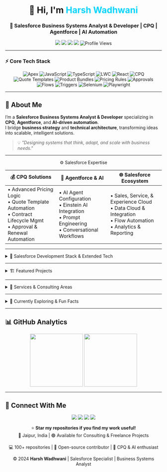 <h1 align="center">👋 Hi, I'm <span style="color:#00D4FF;">Harsh Wadhwani</span></h1>
<h3 align="center">🚀 Salesforce Business Systems Analyst & Developer | CPQ | Agentforce | AI Automation</h3>

<p align="center">
  <a href="mailto:harshwadhwani711@gmail.com"><img src="https://img.shields.io/badge/Email-D14836?style=flat&logo=gmail&logoColor=white"/></a>
  <a href="https://linkedin.com/in/harshwadhwani"><img src="https://img.shields.io/badge/LinkedIn-0077B5?style=flat&logo=linkedin&logoColor=white"/></a>
  <a href="https://leetcode.com/harshwadhwani711"><img src="https://img.shields.io/badge/LeetCode-FFA500?style=flat&logo=leetcode&logoColor=white"/></a>
  <a href="https://www.codechef.com/users/harshw07"><img src="https://img.shields.io/badge/CodeChef-5B4E8C?style=flat&logo=codechef&logoColor=white"/></a>
  <img src="https://komarev.com/ghpvc/?username=harshwadhwani07&label=Profile%20Views&color=00a1de&style=flat-square" alt="Profile Views" />
</p>

---

### ⚡ Core Tech Stack
<p align="center">
  <!-- Core Development -->
  <img alt="Apex" src="https://img.shields.io/badge/Apex-009EDB?style=for-the-badge&logo=salesforce&logoColor=white"/>
  <img alt="JavaScript" src="https://img.shields.io/badge/JavaScript-F7E017?style=for-the-badge&logo=javascript&logoColor=black"/>
  <img alt="TypeScript" src="https://img.shields.io/badge/TypeScript-2D79C7?style=for-the-badge&logo=typescript&logoColor=white"/>
  <img alt="LWC" src="https://img.shields.io/badge/Lightning_Web_Components-00A1E0?style=for-the-badge&logo=salesforce&logoColor=white"/>
  <img alt="React" src="https://img.shields.io/badge/React-61DBFB?style=for-the-badge&logo=react&logoColor=black"/>
  
  <!-- Salesforce CPQ Ecosystem -->
  <img alt="CPQ" src="https://img.shields.io/badge/CPQ-FF6F00?style=for-the-badge"/>
  <img alt="Quote Templates" src="https://img.shields.io/badge/Quote_Templates-FF5733?style=for-the-badge"/>
  <img alt="Product Bundles" src="https://img.shields.io/badge/Product_Bundles-FFC300?style=for-the-badge"/>
  <img alt="Pricing Rules" src="https://img.shields.io/badge/Pricing_Rules-C70039?style=for-the-badge"/>
  <img alt="Approvals" src="https://img.shields.io/badge/Approvals-900C3F?style=for-the-badge"/>
  
  <!-- Salesforce Automation -->
  <img alt="Flows" src="https://img.shields.io/badge/Flows-FF5733?style=for-the-badge"/>
  <img alt="Triggers" src="https://img.shields.io/badge/Triggers-900C3F?style=for-the-badge"/>
  
  <!-- Testing / Automation Tools -->
  <img alt="Selenium" src="https://img.shields.io/badge/Selenium-43B02A?style=for-the-badge&logo=selenium&logoColor=white"/>
  <img alt="Playwright" src="https://img.shields.io/badge/Playwright-000000?style=for-the-badge&logo=playwright&logoColor=white"/>
</p>

---

## 🧠 About Me

I’m a **Salesforce Business Systems Analyst & Developer** specializing in **CPQ**, **Agentforce**, and **AI-driven automation**.  
I bridge **business strategy** and **technical architecture**, transforming ideas into scalable, intelligent solutions.

> 💡 *"Designing systems that think, adapt, and scale with business needs."*

---

<div align="center">
⚙️ Salesforce Expertise
  
| 💰 CPQ Solutions | 🤖 Agentforce & AI | 🌐 Salesforce Ecosystem |
|-----------------|-------------------|-----------------------|
| • Advanced Pricing Logic<br>• Quote Template Automation<br>• Contract Lifecycle Mgmt<br>• Approval & Renewal Automation | • AI Agent Configuration<br>• Einstein AI Integration<br>• Prompt Engineering<br>• Conversational Workflows | • Sales, Service, & Experience Cloud<br>• Data Cloud & Integration<br>• Flow Automation<br>• Analytics & Reporting |

</div>

---

<details>
<summary>🧩 Salesforce Development Stack & Extended Tech</summary>
<br/>

### 💻 Core Tools
`Apex` `Visualforce` `LWC` `SOQL` `Flows` `Batch Jobs` `Triggers` `Web Services`

<div align="center">

### 💻 Languages & Frameworks
![Apex](https://img.shields.io/badge/Apex-009EDB?style=for-the-badge&logo=salesforce&logoColor=white)
![JavaScript](https://img.shields.io/badge/JavaScript-F7E017?style=for-the-badge&logo=javascript&logoColor=black)
![TypeScript](https://img.shields.io/badge/TypeScript-2D79C7?style=for-the-badge&logo=typescript&logoColor=white)
![Python](https://img.shields.io/badge/Python-3776AB?style=for-the-badge&logo=python&logoColor=white)
![Java](https://img.shields.io/badge/Java-EA2D2E?style=for-the-badge&logo=java&logoColor=white)

---

### ⚡ Frontend & UI
![LWC](https://img.shields.io/badge/LWC-00A1E0?style=for-the-badge&logo=salesforce&logoColor=white)
![HTML5](https://img.shields.io/badge/HTML5-E34C26?style=for-the-badge&logo=html5&logoColor=white)
![CSS3](https://img.shields.io/badge/CSS3-1572B6?style=for-the-badge&logo=css3&logoColor=white)
![React](https://img.shields.io/badge/React-61DBFB?style=for-the-badge&logo=react&logoColor=black)
![Node.js](https://img.shields.io/badge/Node.js-5FA04E?style=for-the-badge&logo=node.js&logoColor=white)

---

### ☁️ Cloud & DevOps
![Salesforce](https://img.shields.io/badge/Salesforce-00A1DE?style=for-the-badge&logo=salesforce&logoColor=white)
![AWS](https://img.shields.io/badge/AWS-FF9900?style=for-the-badge&logo=amazon-aws&logoColor=white)
![Azure](https://img.shields.io/badge/Azure-0089D6?style=for-the-badge&logo=microsoftazure&logoColor=white)
![Google Cloud](https://img.shields.io/badge/Google%20Cloud-4285F4?style=for-the-badge&logo=googlecloud&logoColor=white)
![Heroku](https://img.shields.io/badge/Heroku-6762A6?style=for-the-badge&logo=heroku&logoColor=white)
![Docker](https://img.shields.io/badge/Docker-2496ED?style=for-the-badge&logo=docker&logoColor=white)
![CI/CD](https://img.shields.io/badge/CI%2FCD-4A154B?style=for-the-badge&logo=githubactions&logoColor=white)

---

### 🔗 Integration, Automation & APIs
![REST API](https://img.shields.io/badge/REST%20API-005571?style=for-the-badge&logo=swagger&logoColor=white)
![SOAP](https://img.shields.io/badge/SOAP-023047?style=for-the-badge&logo=w3c&logoColor=white)
![MuleSoft](https://img.shields.io/badge/MuleSoft-007C92?style=for-the-badge&logo=mulesoft&logoColor=white)
![OAuth2](https://img.shields.io/badge/OAuth%202.0-3E8E41?style=for-the-badge&logo=openid&logoColor=white)
![GraphQL](https://img.shields.io/badge/GraphQL-E10098?style=for-the-badge&logo=graphql&logoColor=white)
![Selenium](https://img.shields.io/badge/Selenium-43B02A?style=for-the-badge&logo=selenium&logoColor=white)
![Playwright](https://img.shields.io/badge/Playwright-000000?style=for-the-badge&logo=playwright&logoColor=white)

---

### 🧩 Databases & Data Tools
![MySQL](https://img.shields.io/badge/MySQL-4479A1?style=for-the-badge&logo=mysql&logoColor=white)
![MongoDB](https://img.shields.io/badge/MongoDB-4EA94B?style=for-the-badge&logo=mongodb&logoColor=white)
![Salesforce Data Cloud](https://img.shields.io/badge/Data%20Cloud-00A1DE?style=for-the-badge&logo=salesforce&logoColor=white)
![Excel](https://img.shields.io/badge/Excel-217346?style=for-the-badge&logo=microsoftexcel&logoColor=white)
![Analytics](https://img.shields.io/badge/Analytics-4285F4?style=for-the-badge&logo=googleanalytics&logoColor=white)

---

### 🧰 Tools & IDEs
![VS Code](https://img.shields.io/badge/VS%20Code-0078D7?style=for-the-badge&logo=visualstudiocode&logoColor=white)
![Git](https://img.shields.io/badge/Git-F05032?style=for-the-badge&logo=git&logoColor=white)
![GitHub](https://img.shields.io/badge/GitHub-181717?style=for-the-badge&logo=github&logoColor=white)
![JIRA](https://img.shields.io/badge/JIRA-0052CC?style=for-the-badge&logo=jira&logoColor=white)
![Figma](https://img.shields.io/badge/Figma-F24E1E?style=for-the-badge&logo=figma&logoColor=white)
![Salesforce CLI](https://img.shields.io/badge/Salesforce%20CLI-00A1DE?style=for-the-badge&logo=salesforce&logoColor=white)

</div>
</details>

---

<details>
<summary>🏗️ Featured Projects</summary>
<br/>

### 🔧 Apex Utility Library  
Reusable Apex classes for common business logic and integrations.  
**Tech:** Apex, SOQL, Async Patterns, Error Handling  

### ⚡ LWC Component Suite  
Modular Lightning Web Components with responsive design and reusable hooks.  
**Tech:** LWC, JavaScript, CSS, SLDS  

### 🔗 Integration Framework  
Multi-system integration accelerator using REST/MuleSoft.  
**Tech:** Apex, MuleSoft, OAuth2, Data APIs  

### 💰 CPQ Configuration Guide  
Comprehensive playbook for scalable CPQ setup.  
**Tech:** CPQ, Apex, Flows, Approval Processes  

### 🤖 Agentforce Starter Kit  
AI agent templates for automated workflows, pre-trained with prompt logic.  
**Tech:** Agentforce, Einstein AI, Prompt Engineering  

### 📊 Data Migration Toolkit  
End-to-end migration framework with validation & reconciliation.  
**Tech:** Apex, Batch Jobs, Data Loader API  

</details>

---

<details>
<summary>🧰 Services & Consulting Areas</summary>
<br/>

### 🔍 **Salesforce Consulting**
- Architecture & Design  
- Process Optimization  
- Best Practice Enablement  
- Enterprise CPQ Strategy  

### 👨‍💻 **Custom Development**
- Apex & LWC Development  
- API Integrations & Automation  
- Data Migration Frameworks  
- Einstein AI Integration  

### 🧭 **Implementation & Training**
- End-to-End Project Delivery  
- Knowledge Transfer  
- Admin/Dev Team Upskilling  
- Documentation & Support  

</details>

---

<details>
<summary>🧠 Currently Exploring & Fun Facts</summary>
<br/>

- 🧬 **Advanced Agentforce Frameworks** – Scalable AI-driven automation  
- 🌊 **Salesforce Data Cloud** – Real-time customer 360°  
- 🏗️ **Enterprise Architecture** – Multi-org scalable patterns  
- 🤖 **Prompt Engineering** – AI-optimized business logic  

**Fun Facts:**  
- 🎨 UX-focused developer — enterprise apps can be *beautiful* too  
- 🚀 Obsessed with automation — repeat twice, automate once  
- 🧩 Problem solver — simplifying complex approval & pricing workflows  
- 📚 Lifelong learner — AI + Salesforce synergy daily  

</details>

---

## 📊 GitHub Analytics
<div align="center">
  <img height="170px" src="https://github-readme-stats.vercel.app/api?username=harshwadhwani07&show_icons=true&theme=dark&bg_color=0d1117&title_color=00d4ff&icon_color=00a1de&text_color=e0e6ed&hide_border=false" />
  <img height="170px" src="https://github-readme-stats.vercel.app/api/top-langs?username=harshwadhwani07&layout=compact&theme=dark&bg_color=0d1117&title_color=00d4ff&text_color=e0e6ed&border_color=00a1de" />
</div>

---

## 🤝 Connect With Me
<p align="center">
  <a href="mailto:harshwadhwani711@gmail.com"><img src="https://img.shields.io/badge/Email-D14836?style=for-the-badge&logo=gmail&logoColor=white"/></a>
  <a href="https://linkedin.com/in/harshwadhwani"><img src="https://img.shields.io/badge/LinkedIn-0077B5?style=for-the-badge&logo=linkedin&logoColor=white"/></a>
  <a href="https://www.codechef.com/users/harshw07"><img src="https://img.shields.io/badge/CodeChef-5B4E8C?style=for-the-badge&logo=codechef&logoColor=white"/></a>
  <a href="https://leetcode.com/harshwadhwani711"><img src="https://img.shields.io/badge/LeetCode-FFA500?style=for-the-badge&logo=leetcode&logoColor=white"/></a>
</p>

<div align="center">

⭐ **Star my repositories if you find my work useful!**  
📍 Jaipur, India | 🟢 Available for Consulting & Freelance Projects  

💻 100+ repositories | 🚀 Open-source contributor | 🧩 CPQ & AI enthusiast  

© 2024 **Harsh Wadhwani** | Salesforce Specialist | Business Systems Analyst  

</div>
